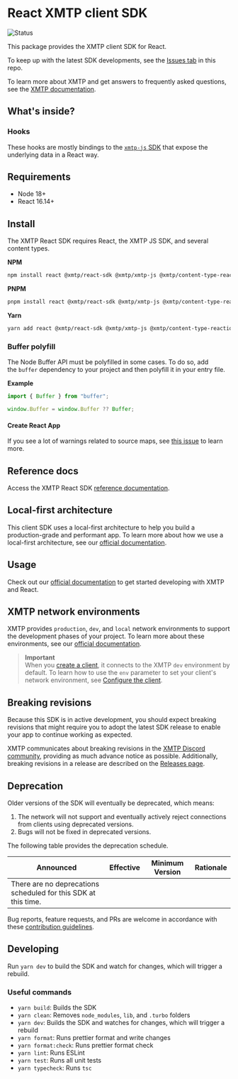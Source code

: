 # React XMTP client SDK

![Status](https://img.shields.io/badge/Project_Status-Production-brightgreen)

This package provides the XMTP client SDK for React.

To keep up with the latest SDK developments, see the [Issues tab](https://github.com/xmtp/xmtp-web/issues) in this repo.

To learn more about XMTP and get answers to frequently asked questions, see the [XMTP documentation](https://xmtp.org/docs).

## What's inside?

### Hooks

These hooks are mostly bindings to the [`xmtp-js` SDK](https://github.com/xmtp/xmtp-js) that expose the underlying data in a React way.

## Requirements

- Node 18+
- React 16.14+

## Install

The XMTP React SDK requires React, the XMTP JS SDK, and several content types.

**NPM**

```bash
npm install react @xmtp/react-sdk @xmtp/xmtp-js @xmtp/content-type-reaction @xmtp/content-type-remote-attachment @xmtp/content-type-reply
```

**PNPM**

```bash
pnpm install react @xmtp/react-sdk @xmtp/xmtp-js @xmtp/content-type-reaction @xmtp/content-type-remote-attachment @xmtp/content-type-reply
```

**Yarn**

```bash
yarn add react @xmtp/react-sdk @xmtp/xmtp-js @xmtp/content-type-reaction @xmtp/content-type-remote-attachment @xmtp/content-type-reply
```

### Buffer polyfill

The Node Buffer API must be polyfilled in some cases. To do so, add the `buffer` dependency to your project and then polyfill it in your entry file.

**Example**

```ts
import { Buffer } from "buffer";

window.Buffer = window.Buffer ?? Buffer;
```

#### Create React App

If you see a lot of warnings related to source maps, see [this issue](https://github.com/facebook/create-react-app/discussions/11767) to learn more.

## Reference docs

Access the XMTP React SDK [reference documentation](https://xmtp.github.io/xmtp-web/).

## Local-first architecture

This client SDK uses a local-first architecture to help you build a production-grade and performant app. To learn more about how we use a local-first architecture, see our [official documentation](https://xmtp.org/docs/build/local-first).

## Usage

Check out our [official documentation](https://xmtp.org/docs/build/get-started/overview?sdk=react) to get started developing with XMTP and React.

## XMTP network environments

XMTP provides `production`, `dev`, and `local` network environments to support the development phases of your project. To learn more about these environments, see our [official documentation](https://xmtp.org/docs/build/authentication#environments).

> **Important**  
> When you [create a client](https://xmtp.org/docs/build/authentication?sdk=react#create-a-client), it connects to the XMTP `dev` environment by default. To learn how to use the `env` parameter to set your client's network environment, see [Configure the client](https://xmtp.org/docs/build/authentication?sdk=react#configure-the-client).

## Breaking revisions

Because this SDK is in active development, you should expect breaking revisions that might require you to adopt the latest SDK release to enable your app to continue working as expected.

XMTP communicates about breaking revisions in the [XMTP Discord community](https://discord.gg/xmtp), providing as much advance notice as possible. Additionally, breaking revisions in a release are described on the [Releases page](https://github.com/xmtp/xmtp-web/releases).

## Deprecation

Older versions of the SDK will eventually be deprecated, which means:

1. The network will not support and eventually actively reject connections from clients using deprecated versions.
2. Bugs will not be fixed in deprecated versions.

The following table provides the deprecation schedule.

| Announced                                                      | Effective | Minimum Version | Rationale |
| -------------------------------------------------------------- | --------- | --------------- | --------- |
| There are no deprecations scheduled for this SDK at this time. |           |                 |           |

Bug reports, feature requests, and PRs are welcome in accordance with these [contribution guidelines](https://github.com/xmtp/xmtp-web/blob/main/CONTRIBUTING.md).

## Developing

Run `yarn dev` to build the SDK and watch for changes, which will trigger a rebuild.

### Useful commands

- `yarn build`: Builds the SDK
- `yarn clean`: Removes `node_modules`, `lib`, and `.turbo` folders
- `yarn dev`: Builds the SDK and watches for changes, which will trigger a rebuild
- `yarn format`: Runs prettier format and write changes
- `yarn format:check`: Runs prettier format check
- `yarn lint`: Runs ESLint
- `yarn test`: Runs all unit tests
- `yarn typecheck`: Runs `tsc`
